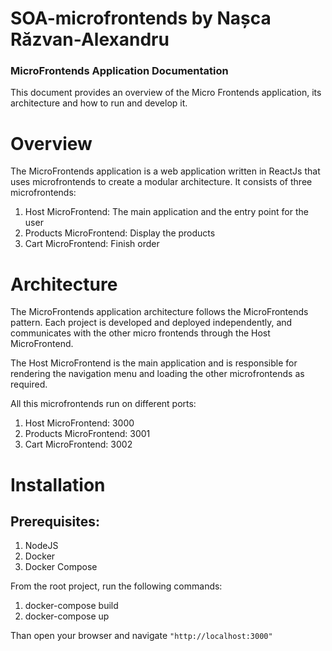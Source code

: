 # SOA-microfrontends by Nașca Răzvan-Alexandru

### MicroFrontends Application Documentation
This document provides an overview of the Micro Frontends application, its architecture and how to run and develop it.

# Overview 
The MicroFrontends application is a web application written in ReactJs that uses microfrontends to create a modular architecture. It consists of three microfrontends:
1.	Host MicroFrontend: The main application and the entry point for the user
2.	Products MicroFrontend: Display the products
3.	Cart MicroFrontend: Finish order

# Architecture
The MicroFrontends application architecture follows the MicroFrontends pattern. Each project is developed and deployed independently, and communicates with the other micro frontends through the Host MicroFrontend.

The Host MicroFrontend is the main application and is responsible for rendering the navigation menu and loading the other microfrontends as required. 

All this microfrontends run on different ports:
1.	Host MicroFrontend: 3000
2.	Products MicroFrontend: 3001
3.	Cart MicroFrontend: 3002


# Installation

## Prerequisites:
1.	NodeJS
2.	Docker
3.	Docker Compose

From the root project, run the following commands:
1.	docker-compose build
2.	docker-compose up

Than open your browser and navigate `"http://localhost:3000"`
